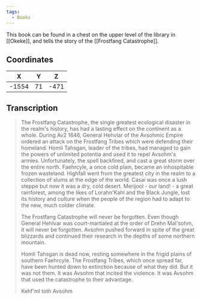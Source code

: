 ```yaml
---
tags:
  - Books
---
```


This book can be found in a chest on the upper level of the library in [[Okeke]], and tells the story of the [[Frostfang Catastrophe]].

## Coordinates
| **X** | **Y** | **Z** |
| :---: | :---: | :---: |
| -1554 |  71   | -471  |

## Transcription
> The Frostfang Catastrophe, the single greatest ecological disaster in the realm's history, has had a lasting effect on the continent as a whole. During Av2 1646, General Hehvlar of the Avsohmic Empire ordered an attack on the Frostfang Tribes which were defending their homeland. Homli Tahsgan, leader of the tribes, had managed to gain the powers of unlimited potentia and used it to repel Avsohm's armies. Unfortunately, the spell backfired, and cast a great storm over the entire north. Faehrcyle, a once cold plain, became an inhospitable frozen wasteland. Highfall went from the greatest city in the realm to a collection of slums at the edge of the world. Casai was once a lush steppe but now it was a dry, cold desert. Merijool - our land! - a great rainforest, among the likes of Lorahn'Kahl and the Black Jungle, lost its history and culture when the people of the region had to adapt to the new, much colder climate.
>
> The Frostfang Catastrophe will never be forgotten. Even though General Hehlvar was court-martialed at the order of Drehn Mal'sohm, it will never be forgotten. Avsohm pushed forward in spite of the great blizzards and continued their research in the depths of some northern mountain.
>
> Homli Tahsgan is dead now, resting somewhere in the frigid plains of southern Faehrcyle. The Frostfang Tribes, which once spread far, have been hunted down to extinction because of what they did. But it was not them. It was Avsohm that incited the violence. It was Avsohm that used the catastrophe to their advantage.
>
> Kehf'ml toth Avsohm


